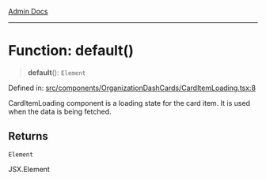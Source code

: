 [Admin Docs](/)

***

# Function: default()

> **default**(): `Element`

Defined in: [src/components/OrganizationDashCards/CardItemLoading.tsx:8](https://github.com/gautam-divyanshu/talawa-admin/blob/d5fea688542032271211cd43ee86c7db0866bcc0/src/components/OrganizationDashCards/CardItemLoading.tsx#L8)

CardItemLoading component is a loading state for the card item. It is used when the data is being fetched.

## Returns

`Element`

JSX.Element

